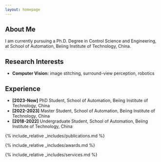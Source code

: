 ```yaml
---
layout: homepage
---
```


## About Me

I am currently pursuing a Ph.D. Degree in Control Science and Engineering, at School of Automation, Beiing Institute of Technology, China.

## Research Interests

- **Computer Vision:** image stitching, surround-view perception, robotics

## Experience

- **[2023-Now]** PhD Student, School of Automation, Beiing Institute of Technology, China
- **[2022-2023]** Master Student, School of Automation, Beiing Institute of Technology, China
- **[2018-2022]** Undergraduate Student, School of Automation, Beiing Institute of Technology, China

{% include_relative _includes/publications.md %}

{% include_relative _includes/awards.md %}

{% include_relative _includes/services.md %}
